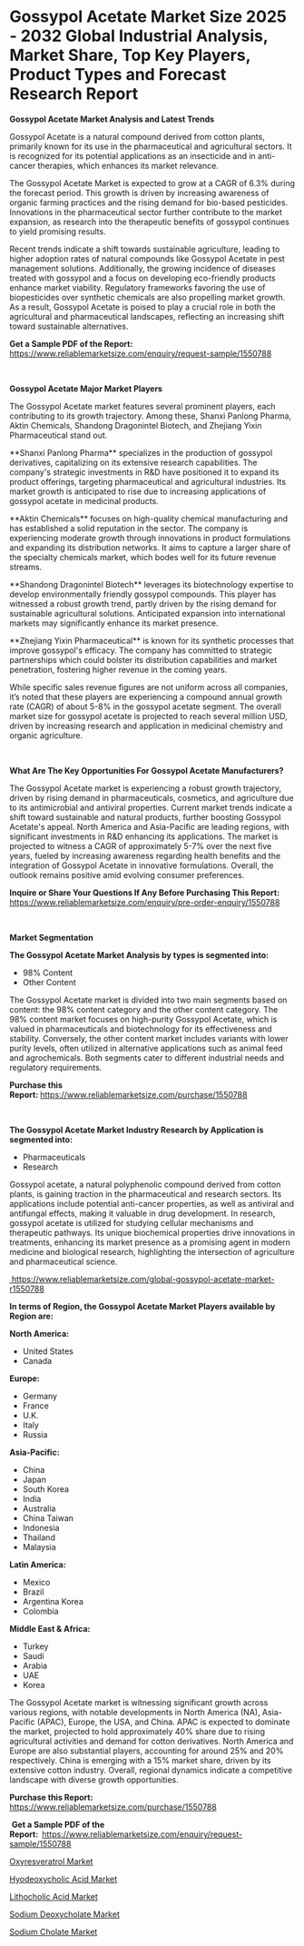 <p><h1>Gossypol Acetate Market Size 2025 - 2032 Global Industrial Analysis, Market Share, Top Key Players, Product Types and Forecast Research Report</h1></p><p><strong>Gossypol Acetate Market Analysis and Latest Trends</strong></p>
<p><p>Gossypol Acetate is a natural compound derived from cotton plants, primarily known for its use in the pharmaceutical and agricultural sectors. It is recognized for its potential applications as an insecticide and in anti-cancer therapies, which enhances its market relevance.</p><p>The Gossypol Acetate Market is expected to grow at a CAGR of 6.3% during the forecast period. This growth is driven by increasing awareness of organic farming practices and the rising demand for bio-based pesticides. Innovations in the pharmaceutical sector further contribute to the market expansion, as research into the therapeutic benefits of gossypol continues to yield promising results.</p><p>Recent trends indicate a shift towards sustainable agriculture, leading to higher adoption rates of natural compounds like Gossypol Acetate in pest management solutions. Additionally, the growing incidence of diseases treated with gossypol and a focus on developing eco-friendly products enhance market viability. Regulatory frameworks favoring the use of biopesticides over synthetic chemicals are also propelling market growth. As a result, Gossypol Acetate is poised to play a crucial role in both the agricultural and pharmaceutical landscapes, reflecting an increasing shift toward sustainable alternatives.</p></p>
<p><strong>Get a Sample PDF of the Report:&nbsp;</strong> <a href="https://www.reliablemarketsize.com/enquiry/request-sample/1550788?utm_campaign=1991&utm_medium=2&utm_source=Github&utm_content=ia&utm_term=31032025&utm_id=gossypol-acetate">https://www.reliablemarketsize.com/enquiry/request-sample/1550788</a></p>
<p>&nbsp;</p>
<p><strong>Gossypol Acetate Major Market Players</strong></p>
<p><p>The Gossypol Acetate market features several prominent players, each contributing to its growth trajectory. Among these, Shanxi Panlong Pharma, Aktin Chemicals, Shandong Dragonintel Biotech, and Zhejiang Yixin Pharmaceutical stand out.</p><p>**Shanxi Panlong Pharma** specializes in the production of gossypol derivatives, capitalizing on its extensive research capabilities. The company's strategic investments in R&D have positioned it to expand its product offerings, targeting pharmaceutical and agricultural industries. Its market growth is anticipated to rise due to increasing applications of gossypol acetate in medicinal products.</p><p>**Aktin Chemicals** focuses on high-quality chemical manufacturing and has established a solid reputation in the sector. The company is experiencing moderate growth through innovations in product formulations and expanding its distribution networks. It aims to capture a larger share of the specialty chemicals market, which bodes well for its future revenue streams.</p><p>**Shandong Dragonintel Biotech** leverages its biotechnology expertise to develop environmentally friendly gossypol compounds. This player has witnessed a robust growth trend, partly driven by the rising demand for sustainable agricultural solutions. Anticipated expansion into international markets may significantly enhance its market presence.</p><p>**Zhejiang Yixin Pharmaceutical** is known for its synthetic processes that improve gossypol's efficacy. The company has committed to strategic partnerships which could bolster its distribution capabilities and market penetration, fostering higher revenue in the coming years.</p><p>While specific sales revenue figures are not uniform across all companies, it’s noted that these players are experiencing a compound annual growth rate (CAGR) of about 5-8% in the gossypol acetate segment. The overall market size for gossypol acetate is projected to reach several million USD, driven by increasing research and application in medicinal chemistry and organic agriculture.</p></p>
<p>&nbsp;</p>
<p><strong>What Are The Key Opportunities For Gossypol Acetate Manufacturers?</strong></p>
<p><p>The Gossypol Acetate market is experiencing a robust growth trajectory, driven by rising demand in pharmaceuticals, cosmetics, and agriculture due to its antimicrobial and antiviral properties. Current market trends indicate a shift toward sustainable and natural products, further boosting Gossypol Acetate's appeal. North America and Asia-Pacific are leading regions, with significant investments in R&D enhancing its applications. The market is projected to witness a CAGR of approximately 5-7% over the next five years, fueled by increasing awareness regarding health benefits and the integration of Gossypol Acetate in innovative formulations. Overall, the outlook remains positive amid evolving consumer preferences.</p></p>
<p><strong>Inquire or Share Your Questions If Any Before Purchasing This Report:</strong> <a href="https://www.reliablemarketsize.com/enquiry/pre-order-enquiry/1550788?utm_campaign=1991&utm_medium=2&utm_source=Github&utm_content=ia&utm_term=31032025&utm_id=gossypol-acetate">https://www.reliablemarketsize.com/enquiry/pre-order-enquiry/1550788</a></p>
<p>&nbsp;</p>
<p><strong>Market Segmentation</strong></p>
<p><strong>The Gossypol Acetate Market Analysis by types is segmented into:</strong></p>
<p><ul><li>98% Content</li><li>Other Content</li></ul></p>
<p><p>The Gossypol Acetate market is divided into two main segments based on content: the 98% content category and the other content category. The 98% content market focuses on high-purity Gossypol Acetate, which is valued in pharmaceuticals and biotechnology for its effectiveness and stability. Conversely, the other content market includes variants with lower purity levels, often utilized in alternative applications such as animal feed and agrochemicals. Both segments cater to different industrial needs and regulatory requirements.</p></p>
<p><strong>Purchase this Report:&nbsp;</strong><a href="https://www.reliablemarketsize.com/purchase/1550788?utm_campaign=1991&utm_medium=2&utm_source=Github&utm_content=ia&utm_term=31032025&utm_id=gossypol-acetate">https://www.reliablemarketsize.com/purchase/1550788</a></p>
<p>&nbsp;</p>
<p><strong>The Gossypol Acetate Market Industry Research by Application is segmented into:</strong></p>
<p><ul><li>Pharmaceuticals</li><li>Research</li></ul></p>
<p><p>Gossypol acetate, a natural polyphenolic compound derived from cotton plants, is gaining traction in the pharmaceutical and research sectors. Its applications include potential anti-cancer properties, as well as antiviral and antifungal effects, making it valuable in drug development. In research, gossypol acetate is utilized for studying cellular mechanisms and therapeutic pathways. Its unique biochemical properties drive innovations in treatments, enhancing its market presence as a promising agent in modern medicine and biological research, highlighting the intersection of agriculture and pharmaceutical science.</p></p>
<p><a href="https://www.reliablemarketsize.com/global-gossypol-acetate-market-r1550788?utm_campaign=1991&utm_medium=2&utm_source=Github&utm_content=ia&utm_term=31032025&utm_id=gossypol-acetate">&nbsp;https://www.reliablemarketsize.com/global-gossypol-acetate-market-r1550788</a></p>
<p><strong>In terms of Region, the Gossypol Acetate Market Players available by Region are:</strong></p>
<p>
    <p> <strong> North America: </strong>
        <ul>
            <li>United States</li>
            <li>Canada</li>
        </ul>
        </p> 
    <p> <strong> Europe: </strong>
        <ul>
            <li>Germany</li>
            <li>France</li>
            <li>U.K.</li>
            <li>Italy</li>
            <li>Russia</li>
        </ul>
        </p> 
    <p> <strong> Asia-Pacific: </strong>
        <ul>
            <li>China</li>
            <li>Japan</li>
            <li>South Korea</li>
            <li>India</li>
            <li>Australia</li>
            <li>China Taiwan</li>
            <li>Indonesia</li>
            <li>Thailand</li>
            <li>Malaysia</li>
        </ul>
        </p> 
    <p> <strong> Latin America: </strong>
        <ul>
            <li>Mexico</li>
            <li>Brazil</li>
            <li>Argentina Korea</li>
            <li>Colombia</li>
        </ul>
        </p> 
    <p> <strong> Middle East & Africa: </strong>
        <ul>
            <li>Turkey</li>
            <li>Saudi</li>
            <li>Arabia</li>
            <li>UAE</li>
            <li>Korea</li>
        </ul>
    </p>
    </p>
<p><p>The Gossypol Acetate market is witnessing significant growth across various regions, with notable developments in North America (NA), Asia-Pacific (APAC), Europe, the USA, and China. APAC is expected to dominate the market, projected to hold approximately 40% share due to rising agricultural activities and demand for cotton derivatives. North America and Europe are also substantial players, accounting for around 25% and 20% respectively. China is emerging with a 15% market share, driven by its extensive cotton industry. Overall, regional dynamics indicate a competitive landscape with diverse growth opportunities.</p></p>
<p><strong>Purchase this Report: </strong><a href="https://www.reliablemarketsize.com/purchase/1550788?utm_campaign=1991&utm_medium=2&utm_source=Github&utm_content=ia&utm_term=31032025&utm_id=gossypol-acetate">https://www.reliablemarketsize.com/purchase/1550788</a></p>
<p>&nbsp;<strong>Get a Sample PDF of the Report:&nbsp;&nbsp;</strong><a href="https://www.reliablemarketsize.com/enquiry/request-sample/1550788?utm_campaign=1991&utm_medium=2&utm_source=Github&utm_content=ia&utm_term=31032025&utm_id=gossypol-acetate">https://www.reliablemarketsize.com/enquiry/request-sample/1550788</a></p>
<p><strong></strong></p>
<p><p><a href="https://github.com/fallalenoswG/Market-Research-Report-List-1/blob/main/oxyresveratrol-market.md?utm_campaign=1991&utm_medium=2&utm_source=Github&utm_content=ia&utm_term=31032025&utm_id=gossypol-acetate">Oxyresveratrol Market</a></p><p><a href="https://github.com/wraggfomath/Market-Research-Report-List-1/blob/main/hyodeoxycholic-acid-market.md?utm_campaign=1991&utm_medium=2&utm_source=Github&utm_content=ia&utm_term=31032025&utm_id=gossypol-acetate">Hyodeoxycholic Acid Market</a></p><p><a href="https://github.com/countpapajwp/Market-Research-Report-List-1/blob/main/lithocholic-acid-market.md?utm_campaign=1991&utm_medium=2&utm_source=Github&utm_content=ia&utm_term=31032025&utm_id=gossypol-acetate">Lithocholic Acid Market</a></p><p><a href="https://github.com/haagarocapmj/Market-Research-Report-List-1/blob/main/sodium-deoxycholate-market.md?utm_campaign=1991&utm_medium=2&utm_source=Github&utm_content=ia&utm_term=31032025&utm_id=gossypol-acetate">Sodium Deoxycholate Market</a></p><p><a href="https://github.com/gfellcincot4/Market-Research-Report-List-1/blob/main/sodium-cholate-market.md?utm_campaign=1991&utm_medium=2&utm_source=Github&utm_content=ia&utm_term=31032025&utm_id=gossypol-acetate">Sodium Cholate Market</a></p></p>